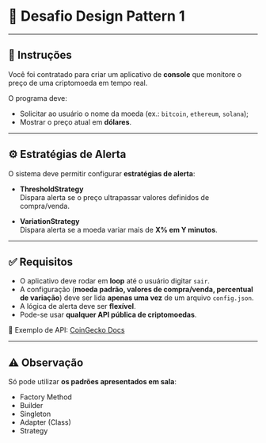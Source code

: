 # 📌 Desafio Design Pattern 1

---

## 📝 Instruções

Você foi contratado para criar um aplicativo de **console** que monitore o preço de uma criptomoeda em tempo real.

O programa deve:

- Solicitar ao usuário o nome da moeda (ex.: `bitcoin`, `ethereum`, `solana`);
- Mostrar o preço atual em **dólares**.

---

## ⚙️ Estratégias de Alerta

O sistema deve permitir configurar **estratégias de alerta**:

- **ThresholdStrategy**  
  Dispara alerta se o preço ultrapassar valores definidos de compra/venda.

- **VariationStrategy**  
  Dispara alerta se a moeda variar mais de **X% em Y minutos**.

---

## ✅ Requisitos

- O aplicativo deve rodar em **loop** até o usuário digitar `sair`.
- A configuração (**moeda padrão, valores de compra/venda, percentual de variação**) deve ser lida **apenas uma vez** de um arquivo `config.json`.
- A lógica de alerta deve ser **flexível**.
- Pode-se usar **qualquer API pública de criptomoedas**.

🔗 Exemplo de API: [CoinGecko Docs](https://docs.coingecko.com/docs/setting-up-your-api-key)

---

## ⚠️ Observação

Só pode utilizar **os padrões apresentados em sala**:

- Factory Method
- Builder
- Singleton
- Adapter (Class)
- Strategy
